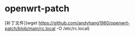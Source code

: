 # openwrt-patch
[补丁文件](wget https://github.com/andyhang1980/openwrt-patch/blob/main/rc.local -O /etc/rc.local)

